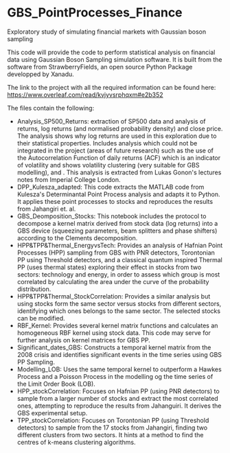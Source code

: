 # GBS_PointProcesses_Finance
Exploratory study of simulating financial  markets with Gaussian boson sampling

This code will provide the code to perform statistical analysis on financial data using Gaussian Boson Sampling simulation software. It is built from the software from StrawberryFields, an open source Python Package developped by Xanadu.

The link to the project with all the required information can be found here: https://www.overleaf.com/read/kvjyvsrphqxm#e2b352

The files contain the following:
  - Analysis_SP500_Returns: extraction of SP500 data and analysis of returns, log returns (and normalised probability density) and close price. The analysis shows why log returns are used in this exploration due to their statistical properties. Includes analysis which could not be integrated in the project (areas of future research) such as the use of the Autocorrelation Function of daily returns (ACF) which is an indicator of volatility and shows volatility clustering (very suitable for GBS modelling), and . This analysis is extracted from Lukas Gonon's lectures notes from Imperial College London.
  - DPP_Kulesza_adapted: This code extracts the MATLAB code from Kulesza's Determinantal Point Process analysis and adapts it to Python. It applies these point processes to stocks and reproduces the results from Jahangiri et. al. 
  - GBS_Deomposition_Stocks: This notebook includes the protocol to decompose a kernel matrix derived from stock data (log returns) into a GBS device (squeezing parameters, beam splitters and phase shifters) according to the Clements decomposition.
  - HPP&TPP&Thermal_EnergyvsTech: Provides an analysis of Hafnian Point Processes (HPP) sampling from GBS with PNR detectors, Torontonian PP using Threshold detectors, and a classical quantum inspired Thermal PP (uses thermal states) exploring their effect in stocks from two sectors: technology and energy, in order to assess which group is most correlated by calculating the area under the curve of the probability distribution.
  - HPP&TPP&Thermal_StockCorrelation: Provides a similar analysis but using stocks form the same sector versus stocks from different sectors, identifying which ones belongs to the same sector. The selected stocks can be modified.
  - RBF_Kernel: Provides several kernel matrix functions and calculates an homogeneous RBF kernel using stock data. This code may serve for further analysis on kernel matrices for GBS PP.
  - Significant_dates_GBS: Constructs a temporal kernel matrix from the 2008 crisis and identifies significant events in the time series using GBS PP Sampling.
  - Modelling_LOB: Uses the same temporal kernel to outperform a Hawkes Process and a Poisson Process in the modelling og the time series of the Limit Order Book (LOB).
  - HPP_stockCorrelation: Focuses on Hafnian PP (using PNR detectors) to sample from a larger number of stocks and extract the most correlated ones, attempting to reproduce the results from Jahanguiri. It derives the GBS experimental setup.
  - TPP_stockCorrelation: Focuses on Torontonian PP (using Threshold detectors) to sample from the 17 stocks from Jahangiri, finding two different clusters from two sectors. It hints at a method to find the centres of k-means clustering algorithms.
